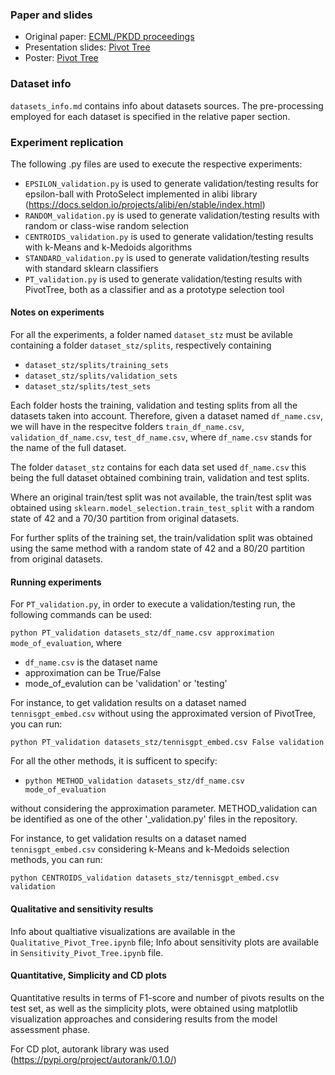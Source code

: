 ### Paper and slides
- Original paper: [ECML/PKDD proceedings](https://link.springer.com/chapter/10.1007/978-3-031-70341-6_22)
- Presentation slides: [Pivot Tree](https://github.com/msetzu/marpee/tree/gallery/pivottree)
- Poster: [Pivot Tree](https://github.com/msetzu/pivottree/blob/master/poster.pdf)

### Dataset info

`datasets_info.md` contains info about datasets sources. The pre-processing employed for each dataset is specified in the relative paper section.


### Experiment replication
The following .py files are used to execute the respective experiments:
- `EPSILON_validation.py` is used to generate validation/testing results for epsilon-ball with ProtoSelect implemented in alibi library (https://docs.seldon.io/projects/alibi/en/stable/index.html)
- `RANDOM_validation.py` is used to generate validation/testing results with random or class-wise random selection
- `CENTROIDS_validation.py` is used to generate validation/testing results with k-Means and k-Medoids algorithms
- `STANDARD_validation.py` is used to generate validation/testing results with standard sklearn classifiers
- `PT_validation.py` is used to generate validation/testing results with PivotTree, both as a classifier and as a prototype selection tool

#### Notes on experiments
For all the experiments, a folder named `dataset_stz` must be avilable containing a folder `dataset_stz/splits`, respectively containing
- `dataset_stz/splits/training_sets`
- `dataset_stz/splits/validation_sets`
- `dataset_stz/splits/test_sets`

Each folder hosts the training, validation and testing splits from all the datasets taken into account. Therefore, given a dataset named `df_name.csv`, we will have in the respecitve folders `train_df_name.csv`, `validation_df_name.csv`, `test_df_name.csv`, where `df_name.csv` stands for the name of the full dataset.

The folder `dataset_stz` contains for each data set used `df_name.csv` this being the full dataset obtained combining train, validation and test splits.

Where an original train/test split was not available, the train/test split was obtained using `sklearn.model_selection.train_test_split` with a random state of 42 and a 70/30 partition from original datasets.

For further splits of the training set, the train/validation split was obtained using the same method with a random state of 42 and a 80/20 partition from original datasets.

#### Running experiments

For `PT_validation.py`, in order to execute a validation/testing run, the following commands can be used:

`python PT_validation datasets_stz/df_name.csv approximation mode_of_evaluation`, where 

- `df_name.csv` is the dataset name
- approximation can be True/False
- mode_of_evalution can be 'validation' or 'testing'

For instance, to get validation results on a dataset named  `tennisgpt_embed.csv` without using the approximated version of PivotTree, you can run:

`python PT_validation datasets_stz/tennisgpt_embed.csv False validation`

For all the other methods, it is sufficent to specify:

- `python METHOD_validation datasets_stz/df_name.csv mode_of_evaluation`

without considering the approximation parameter. METHOD_validation can be identified as one of the other '_validation.py' files in the repository.

For instance, to get validation results on a dataset named  `tennisgpt_embed.csv` considering k-Means and k-Medoids selection methods, you can run:

`python CENTROIDS_validation datasets_stz/tennisgpt_embed.csv validation`

#### Qualitative and sensitivity results
Info about qualtiative visualizations are available in the `Qualitative_Pivot_Tree.ipynb` file; Info about sensitivity plots are available in `Sensitivity_Pivot_Tree.ipynb` file.

#### Quantitative, Simplicity and CD plots
Quantitative results in terms of F1-score and number of pivots results on the test set, as well as the simplicity plots, were obtained using matplotlib visualization approaches and considering results from the model assessment phase.

For CD plot, autorank library was used (https://pypi.org/project/autorank/0.1.0/) 




